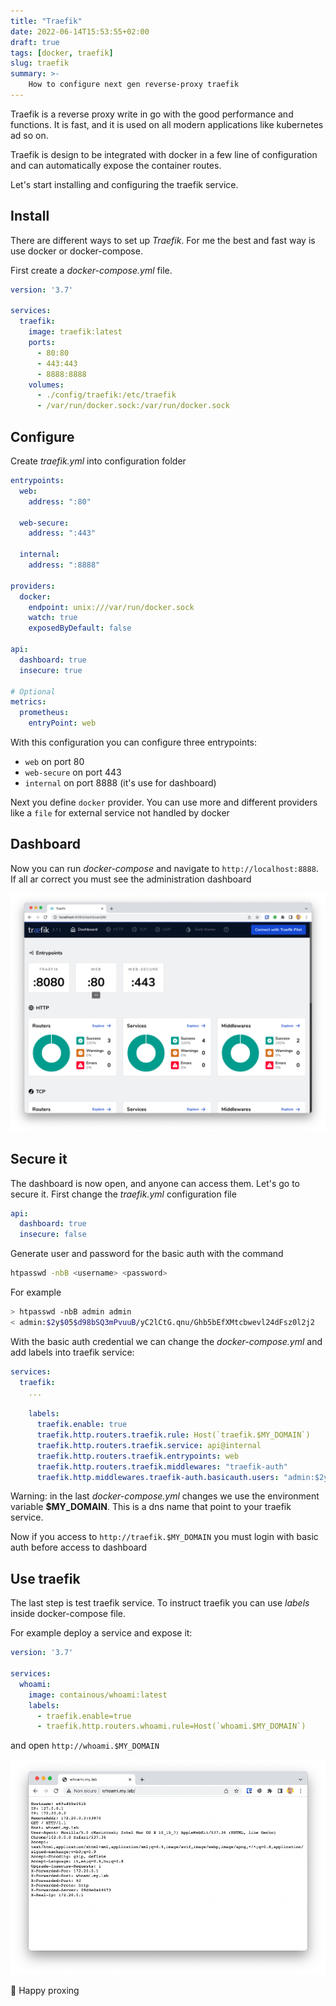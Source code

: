 ```yaml
---
title: "Traefik"
date: 2022-06-14T15:53:55+02:00
draft: true
tags: [docker, traefik]
slug: traefik
summary: >-
    How to configure next gen reverse-proxy traefik
---
```


Traefik is a reverse proxy write in go with the good performance and functions.
It is fast, and it is used on all modern applications like kubernetes ad so on.

Traefik is design to be integrated with docker in a few line of configuration and can
automatically expose the container routes.

Let's start installing and configuring the traefik service.

## Install

There are different ways to set up *Traefik*.
For me the best and fast way is use docker or docker-compose.

First create a *docker-compose.yml* file.

```yaml
version: '3.7'

services:
  traefik:
    image: traefik:latest
    ports:
      - 80:80
      - 443:443
      - 8888:8888
    volumes:
      - ./config/traefik:/etc/traefik
      - /var/run/docker.sock:/var/run/docker.sock
```

## Configure

Create *traefik.yml* into configuration folder

```yaml
entrypoints:
  web:
    address: ":80"

  web-secure:
    address: ":443"

  internal:
    address: ":8888"

providers:
  docker:
    endpoint: unix:///var/run/docker.sock
    watch: true
    exposedByDefault: false

api:
  dashboard: true
  insecure: true

# Optional
metrics:
  prometheus:
    entryPoint: web
```

With this configuration you can configure three entrypoints:

- `web` on port 80
- `web-secure` on port 443
- `internal` on port 8888 (it's use for dashboard)

Next you define `docker` provider. You can use more and different providers like a `file` for
external service not handled by docker

## Dashboard

Now you can run *docker-compose* and navigate to `http://localhost:8888`. 
If all ar correct you must see the administration dashboard

![Traefik dashboard](dashboard.png "Traefik dashboard")

## Secure it

The dashboard is now open, and anyone can access them. Let's go to secure it.
First change the *traefik.yml* configuration file

```yaml
api:
  dashboard: true
  insecure: false
```

Generate user and password for the basic auth with the command

```bash
htpasswd -nbB <username> <password>
```

For example

```bash
> htpasswd -nbB admin admin
< admin:$2y$05$d98bSQ3mPvuuB/yC2lCtG.qnu/Ghb5bEfXMtcbwevl24dFsz0l2j2
```

With the basic auth credential we can change the *docker-compose.yml* and add labels into traefik service:

```yml
services:
  traefik:
    ...

    labels:
      traefik.enable: true
      traefik.http.routers.traefik.rule: Host(`traefik.$MY_DOMAIN`)
      traefik.http.routers.traefik.service: api@internal
      traefik.http.routers.traefik.entrypoints: web
      traefik.http.routers.traefik.middlewares: "traefik-auth"
      traefik.http.middlewares.traefik-auth.basicauth.users: "admin:$2y$05$d98bSQ3mPvuuB/yC2lCtG.qnu/Ghb5bEfXMtcbwevl24dFsz0l2j2"
```

Warning: in the last *docker-compose.yml* changes we use the environment variable **$MY_DOMAIN**.
This is a dns name that point to your traefik service.

Now if you access to `http://traefik.$MY_DOMAIN` you must login with basic auth before access to dashboard

## Use traefik

The last step is test traefik service.
To instruct traefik you can use *labels* inside docker-compose file.

For example deploy a service and expose it:

```yaml
version: '3.7'

services:
  whoami:
    image: containous/whoami:latest
    labels:
      - traefik.enable=true
      - traefik.http.routers.whoami.rule=Host(`whoami.$MY_DOMAIN`)
```

and open `http://whoami.$MY_DOMAIN`

![Whoami](whoami.png)

🎉 Happy proxing